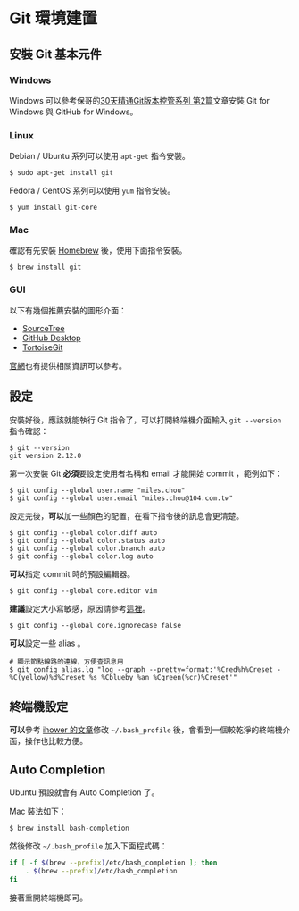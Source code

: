 # Git 環境建置

## 安裝 Git 基本元件

### Windows

Windows 可以參考保哥的[30天精通Git版本控管系列 第2篇](http://ithelp.ithome.com.tw/articles/10132333)文章安裝 Git for Windows 與 GitHub for Windows。

### Linux

Debian / Ubuntu 系列可以使用 `apt-get` 指令安裝。

```
$ sudo apt-get install git
```

Fedora / CentOS 系列可以使用 `yum` 指令安裝。

```
$ yum install git-core
```

### Mac

確認有先安裝 [Homebrew](https://brew.sh/index_zh-tw.html) 後，使用下面指令安裝。

```
$ brew install git
```

### GUI

以下有幾個推薦安裝的圖形介面：

* [SourceTree](https://www.sourcetreeapp.com/)
* [GitHub Desktop](https://desktop.github.com/)
* [TortoiseGit](https://tortoisegit.org/download/)

[官網](https://git-scm.com/downloads/guis/)也有提供相關資訊可以參考。

## 設定

安裝好後，應該就能執行 Git 指令了，可以打開終端機介面輸入 `git --version` 指令確認：

```
$ git --version
git version 2.12.0
```

第一次安裝 Git **必須**要設定使用者名稱和 email 才能開始 commit ，範例如下：

```
$ git config --global user.name "miles.chou"
$ git config --global user.email "miles.chou@104.com.tw"
```

設定完後，**可以**加一些顏色的配置，在看下指令後的訊息會更清楚。

```
$ git config --global color.diff auto
$ git config --global color.status auto
$ git config --global color.branch auto
$ git config --global color.log auto
```

**可以**指定 commit 時的預設編輯器。

```
$ git config --global core.editor vim
```

**建議**設定大小寫敏感，原因請參考[這裡](https://blog.avisi.nl/2013/03/27/stop-ignoring-my-capitals-git/)。

```
$ git config --global core.ignorecase false
```

**可以**設定一些 alias 。

```
# 顯示節點線路的連線，方便查訊息用
$ git config alias.lg "log --graph --pretty=format:'%Cred%h%Creset -%C(yellow)%d%Creset %s %Cblueby %an %Cgreen(%cr)%Creset'"
```

## 終端機設定

**可以**參考 [ihower 的文章](https://ihower.tw/blog/archives/5436)修改 `~/.bash_profile` 後，會看到一個較乾淨的終端機介面，操作也比較方便。

## Auto Completion

Ubuntu 預設就會有 Auto Completion 了。

Mac 裝法如下：

```
$ brew install bash-completion
```

然後修改 `~/.bash_profile` 加入下面程式碼：

```bash
if [ -f $(brew --prefix)/etc/bash_completion ]; then
    . $(brew --prefix)/etc/bash_completion
fi
```

接著重開終端機即可。
